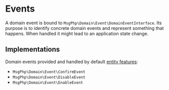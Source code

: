 # Events

A domain event is bound to `MsgPhp\Domain\Event\DomainEventInterface`. Its purpose is to identify concrete domain events
and represent something that happens. When handled it might lead to an application state change.

## Implementations

Domain events provided and handled by default [entity features](../ddd/entities.md):

- `MsgPhp\Domain\Event\ConfirmEvent`
- `MsgPhp\Domain\Event\DisableEvent`
- `MsgPhp\Domain\Event\EnableEvent`
